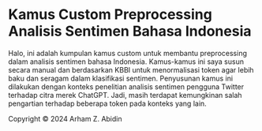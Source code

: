 <h1>Kamus Custom Preprocessing Analisis Sentimen Bahasa Indonesia</h1>
Halo, ini adalah kumpulan kamus custom untuk membantu preprocessing dalam analisis sentimen bahasa Indonesia.
Kamus-kamus ini saya susun secara manual dan berdasarkan KBBI untuk menormalisasi token agar lebih baku dan seragam dalam klasifikasi sentimen.
Penyusunan kamus ini dilakukan dengan konteks penelitian analisis sentimen pengguna Twitter terhadap citra merek ChatGPT. Jadi, masih terdapat kemungkinan salah pengartian terhadap beberapa token pada konteks yang lain.

Copyright © 2024 Arham Z. Abidin
